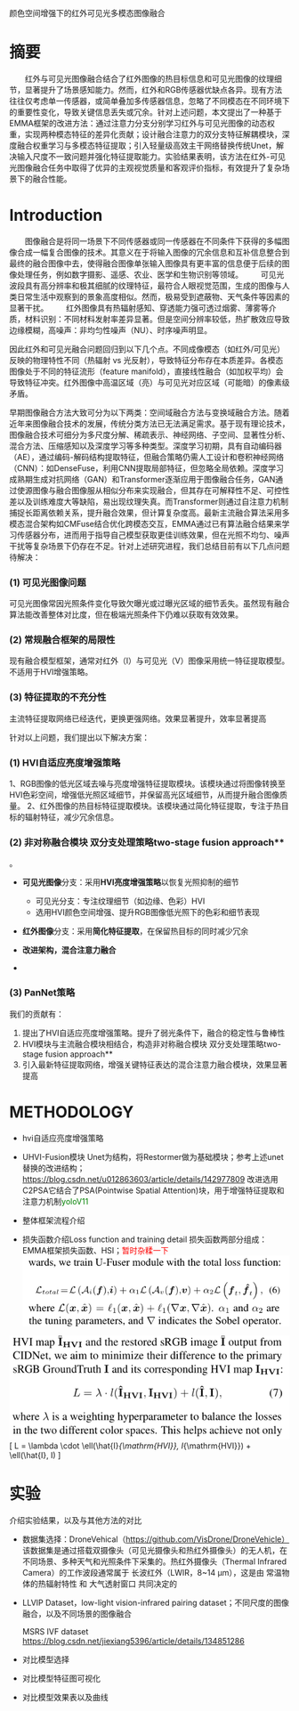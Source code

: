 颜色空间增强下的红外可见光多模态图像融合

# 摘要

　　红外与可见光图像融合结合了红外图像的热目标信息和可见光图像的纹理细节，显著提升了场景感知能力。然而，红外和RGB传感器优缺点各异。现有方法往往仅考虑单一传感器，或简单叠加多传感器信息，忽略了不同模态在不同环境下的重要性变化，导致关键信息丢失或冗余。针对上述问题，本文提出了一种基于EMMA框架的改进方法：通过注意力分支分别学习红外与可见光图像的动态权重，实现两种模态特征的差异化贡献；设计融合注意力的双分支特征解耦模块，深度融合权重学习与多模态特征提取；引入轻量级高效主干网络替换传统Unet，解决输入尺度不一致问题并强化特征提取能力。实验结果表明，该方法在红外-可见光图像融合任务中取得了优异的主观视觉质量和客观评价指标，有效提升了复杂场景下的融合性能。

# Introduction
　　图像融合是将同一场景下不同传感器或同一传感器在不同条件下获得的多幅图像合成一幅复合图像的技术。其意义在于将输入图像的冗余信息和互补信息整合到最终的融合图像中去，使得融合图像单张输入图像具有更丰富的信息便于后续的图像处理任务，例如数字摄影、遥感、农业、医学和生物识别等领域。
　　可见光波段具有高分辨率和极其细腻的纹理特征，最符合人眼视觉范围，生成的图像与人类日常生活中观察到的景象高度相似。然而，极易受到遮蔽物、天气条件等因素的显著干扰。
　　红外图像具有热辐射感知、穿透能力强可透过烟雾、薄雾等介质，材料识别：不同材料发射率差异显著。但是空间分辨率较低，热扩散效应导致边缘模糊，高噪声：非均匀性噪声（NU）、时序噪声明显。

因此红外和可见光融合问题回归到以下几个点。不同成像模态（如红外/可见光）反映的物理特性不同（热辐射 vs 光反射），导致特征分布存在本质差异。各模态图像处于不同的特征流形（feature manifold），直接线性融合（如加权平均）会导致特征冲突。红外图像中高温区域（亮）与可见光对应区域（可能暗）的像素级矛盾。

早期图像融合方法大致可分为以下两类：空间域融合方法与变换域融合方法。随着近年来图像融合技术的发展，传统分类方法已无法满足需求。基于现有理论技术，图像融合技术可细分为多尺度分解、稀疏表示、神经网络、子空间、显著性分析、混合方法、压缩感知以及深度学习等多种类型。深度学习初期，具有自动编码器（AE），通过编码-解码结构提取特征，但融合策略仍需人工设计和卷积神经网络（CNN）：如DenseFuse，利用CNN提取局部特征，但忽略全局依赖。深度学习成熟期生成对抗网络（GAN）和Transformer逐渐应用于图像融合任务，GAN通过使源图像与融合图像服从相似分布来实现融合，但其存在可解释性不足、可控性差以及训练难度大等缺陷，易出现纹理失真。而Transformer则通过自注意力机制捕捉长距离依赖关系，提升融合效果，但计算复杂度高。最新主流融合算法采用多模态混合架构如CMFuse结合优化跨模态交互，EMMA通过已有算法融合结果来学习传感器分布，进而用于指导自己模型获取更佳训练效果，但在光照不均匀、噪声干扰等复杂场景下仍存在不足。针对上述研究进程，我们总结目前有以下几点问题待解决：
### (1) 可见光图像问题
可见光图像常因光照条件变化导致欠曝光或过曝光区域的细节丢失。虽然现有融合算法能改善整体对比度，但在极端光照条件下仍难以获取有效效果。
### (2) 常规融合框架的局限性
现有融合模型框架，通常对红外（I）与可见光（V）图像采用统一特征提取模型。不适用于HVI增强策略。
### (3) 特征提取的不充分性
主流特征提取网络已经迭代，更换更强网络。效果显著提升，效率显著提高

针对以上问题，我们提出以下解决方案：
### (1) HVI自适应亮度增强策略
1、RGB图像的低光区域去噪与亮度增强特征提取模块。该模块通过将图像转换至HVI色彩空间，增强低光照区域细节，并保留高光区域细节，从而提升融合图像质量。
2、红外图像的热目标特征提取模块。该模块通过简化特征提取，专注于热目标的辐射特征，减少冗余信息。
### (2) 非对称融合模块 双分支处理策略two-stage fusion approach**
。
- **可见光图像**分支：采用**HVI亮度增强策略**以恢复光照抑制的细节
  - 可见光分支：专注纹理细节（如边缘、色彩）HVI
  - 选用HVI颜色空间增强、提升RGB图像低光照下的色彩和细节表现
- **红外图像**分支：采用**简化特征提取**，在保留热目标的同时减少冗余

-  **改进架构，混合注意力融合**
- 
### (3) PanNet策略
我们的贡献有：
1. 提出了HVI自适应亮度增强策略。提升了弱光条件下，融合的稳定性与鲁棒性
2. HVI模块与主流融合模块相结合，构造非对称融合模块 双分支处理策略two-stage fusion approach**
3. 引入最新特征提取网络，增强关键特征表达的混合注意力融合模块，效果显著提高

# METHODOLOGY
- hvi自适应亮度增强策略


- UHVI-Fusion模块
Unet为结构，将Restormer做为基础模块；参考上述unet替换的改进结构；
https://blog.csdn.net/u012863603/article/details/142977809
改进选用C2PSA它结合了PSA(Pointwise Spatial Attention)块，用于增强特征提取和注意力机制<font color="green">yoloV11</font>

- 整体框架流程介绍
- 损失函数介绍Loss function and training detail
损失函数两部分组成：EMMA框架损失函数、HSI；<font color="red">暂时杂糅一下</font>
![EMMA_LOSS](images//EMMA_LOSS.png)

![HVI_LOSS](images//HVI_LOSS.png)
\[
L = \lambda \cdot \ell(\hat{I}_{\mathrm{HVI}}, I_{\mathrm{HVI}}) + \ell(\hat{I}, I)
\]
# 实验
  介绍实验结果，以及与其他方法的对比
- 数据集选择：DroneVehical（https://github.com/VisDrone/DroneVehicle）
该数据集是通过搭载双摄像头（可见光摄像头和热红外摄像头）的无人机，在不同场景、多种天气和光照条件下采集的。热红外摄像头（Thermal Infrared Camera）的工作波段通常属于 长波红外（LWIR，8~14 μm），这是由 常温物体的热辐射特性 和 大气透射窗口 共同决定的

- LLVIP Dataset，low-light vision-infrared pairing dataset；不同尺度的图像融合，以及不同场景的图像融合

  MSRS IVF dataset https://blog.csdn.net/jiexiang5396/article/details/134851286
- 对比模型选择
- 对比模型特征图可视化
- 对比模型效果表以及曲线